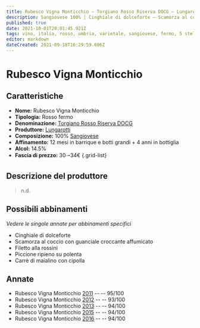 ```yaml
---
title: Rubesco Vigna Monticchio – Torgiano Rosso Riserva DOCG – Lungarotti – Umbria (IT) – 30🠒34€ – 5★
description: Sangiovese 100% | Cinghiale di dolceforte – Scamorza al coccio con guanciale croccante affumicato – Filetto alla rossini – Piccione ripieno su polenta – Carrè di maialino con cipolla
published: true
date: 2021-10-01T20:01:45.921Z
tags: vino, italia, rosso, umbria, varietale, sangiovese, fermo, 5 stelle, filetto alla rossini, cinghiale di dolceforte, scamorza al coccio con guanciale croccante affumicato, piccione ripieno su polenta, carrè di maialino con cipolla, 30🠒34€
editor: markdown
dateCreated: 2021-09-18T16:29:59.606Z
---
```


# Rubesco Vigna Monticchio

## Caratteristiche
- **Nome:** Rubesco Vigna Monticchio
- **Tipologia:** Rosso fermo
- **Denominazione:** [Torgiano Rosso Riserva DOCG](/denominazioni/Italia/Umbria/DOCG/Torgiano-Rosso-Riserva) 
- **Produttore:** [Lungarotti](/produttori/Italia/Umbria/Lungarotti) 
- **Composizione:** 100% [Sangiovese](/vitigni/Italia/bacca-nera/sangiovese) 
- **Affinamento:** 12 mesi in barrique e botti grandi + 4 anni in bottiglia 
- **Alcol:** 14.5%
- **Fascia di prezzo:** 30🠒34€
{.grid-list}

## Descrizione del produttore

> n.d.


## Possibili abbinamenti
*Vedere le singole annate per abbinamenti specifici*

- Cinghiale di dolceforte
- Scamorza al coccio con guanciale croccante affumicato
- Filetto alla rossini 
- Piccione ripieno su polenta 
- Carrè di maialino con cipolla 

## Annate
- Rubesco Vigna Monticchio [2011](vini/Italia/Umbria/Lungarotti/Rubesco-Vigna-Monticchio/2011) -- <span class="star-5"></span> -- 95/100
- Rubesco Vigna Monticchio [2012](vini/Italia/Umbria/Lungarotti/Rubesco-Vigna-Monticchio/2012) -- <span class="star-5"></span> -- 93/100
- Rubesco Vigna Monticchio [2013](vini/Italia/Umbria/Lungarotti/Rubesco-Vigna-Monticchio/2013) -- <span class="star-5"></span> -- 94/100
- Rubesco Vigna Monticchio [2015](vini/Italia/Umbria/Lungarotti/Rubesco-Vigna-Monticchio/2015) -- <span class="star-5"></span> -- 94/100
- Rubesco Vigna Monticchio [2016](vini/Italia/Umbria/Lungarotti/Rubesco-Vigna-Monticchio/2016) -- <span class="star-5"></span> -- 94/100
